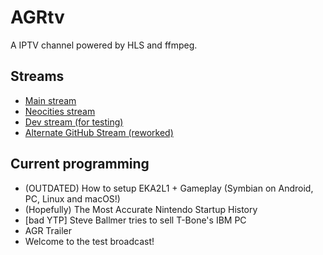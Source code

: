 # AGRtv 
A IPTV channel powered by HLS and ffmpeg.

## Streams
- [Main stream](https://agr-hls.damaj.gq/playlist.m3u8)
- [Neocities stream](https://agr-agr.damaj.gq/playlist.m3u8)
- [Dev stream (for testing)](https://agr-hls.dev.damaj.gq/playlist.m3u8)
- [Alternate GitHub Stream (reworked)](https://lucas-mother3.github.io/agrtv/playlist.m3u8)

## Current programming
- (OUTDATED) How to setup EKA2L1 + Gameplay (Symbian on Android, PC, Linux and macOS!)
- (Hopefully) The Most Accurate Nintendo Startup History
- [bad YTP] Steve Ballmer tries to sell T-Bone's IBM PC
- AGR Trailer
- Welcome to the test broadcast!
